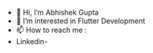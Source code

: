 
- 👋 Hi, I’m Abhishek Gupta
- 👀 I’m interested in Flutter Development
- 📫 How to reach me :
- Linkedin-  

<!---
abhi061201/abhi061201 is a ✨ special ✨ repository because its `README.md` (this file) appears on your GitHub profile.
You can click the Preview link to take a look at your changes.
--->
